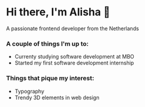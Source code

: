 # Hi there, I'm Alisha 👋
A passionate frontend developer from the Netherlands

### A couple of things I'm up to:
- Currenty studying software development at MBO 
- Started my first software development internship

### Things that pique my interest:
- Typography
- Trendy 3D elements in web design
